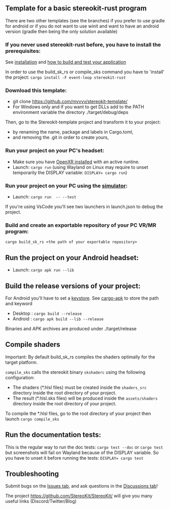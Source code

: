 ## Template for a basic stereokit-rust program
There are two other templates (see the branches) if you prefer to use gradle for android or if you do not want to use winit and want to have an android version (gradle then being the only solution available)

### If you never used stereokit-rust before, you have to install the prerequisites:
See [installation](https://docs.rs/stereokit-rust/latest/stereokit_rust/#installation) and [how to build and test your application](https://docs.rs/stereokit-rust/latest/stereokit_rust/#how-to-build-and-test-your-application)

In order to use the build_sk_rs or compile_sks command you have to 'install' the project: `cargo install -F event-loop stereokit-rust`

### Download this template:
* git clone https://github.com/mvvvv/stereokit-template/
* For Windows only and if you want to get DLLs add to the PATH environment variable the directory ./target/debug/deps

Then, go to the Stereokit-template project and transform it to your project:
- by renaming the name, package and labels in Cargo.toml, 
- and removing the .git in order to create yours,

### Run your project on your PC's headset:
* Make sure you have [OpenXR installed](https://www.khronos.org/openxr/) with an active runtine.
* Launch: `cargo run` (using Wayland on Linux may require to unset temporarily the DISPLAY variable: `DISPLAY= cargo run`)

### Run your project on your PC using the [simulator](https://stereokit.net/Pages/Guides/Using-The-Simulator.html): 
* Launch: `cargo run  -- --test`

If you're using VsCode you'll see two launchers in launch.json to debug the project.

### Build and create an exportable repository of your PC VR/MR program:
`cargo build_sk_rs <the path of your exportable repository>`

## Run the project on your Android headset:
* Launch: `cargo apk run --lib`

## Build the release versions of your project:
For Android you'll have to set a [keystore](https://developer.android.com/studio/publish/app-signing). See [cargo-apk](https://github.com/rust-mobile/cargo-apk) to store the path and keyword
* Desktop : `cargo build --release`
* Android : `cargo apk build --lib --release`

Binaries and APK archives are produced under ./target/release

## Compile shaders 
Important: By default build_sk_rs compiles the shaders optimally for the target platform.

`compile_sks` calls the stereokit binary `skshaderc` using the following configuration:
* The shaders (*.hlsl files) must be created inside the `shaders_src` directory inside the root directory of your project. 
* The result (*.hlsl.sks files) will be produced inside the `assets/shaders` directory inside the root directory of your project.

To compile the *.hlsl files, go to the root directory of your project then launch `cargo compile_sks`

## Run the documentation tests:

This is the regular way to run the doc tests: `cargo test --doc` or `cargo test` but screenshots will fail on Wayland because of the DISPLAY variable. So you have to unset it before running the tests: `DISPLAY= cargo test`

## Troubleshooting
Submit bugs on the [Issues tab](https://github.com/mvvvv/StereoKit-rust/issues), and ask questions in the [Discussions tab](https://github.com/mvvvv/StereoKit-rust/discussions)!

The project <https://github.com/StereoKit/StereoKit/> will give you many useful links (Discord/Twitter/Blog)
